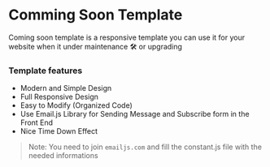 # Comming Soon Template
Coming soon template is a responsive template you can use it for your website when it under maintenance 🛠️ or upgrading

### Template features

- Modern and Simple Design
- Full Responsive Design
- Easy to Modify (Organized Code)
- Use Email.js Library for Sending Message and Subscribe form in the Front End
- Nice Time Down Effect

> Note: You need to join `emailjs.com` and fill the constant.js file with the needed informations
